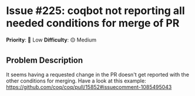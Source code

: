 # Issue #225: coqbot not reporting all needed conditions for merge of PR

**Priority**: 🚀 Low
**Difficulty**: 🟡 Medium

## Problem Description

It seems having a requested change in the PR doesn't get reported with the other conditions for merging. Have a look at this example:    https://github.com/coq/coq/pull/15852#issuecomment-1085495043

